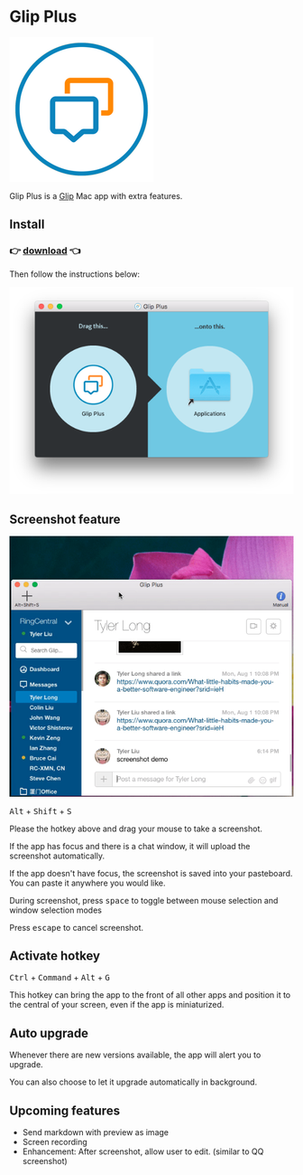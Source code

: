 # Glip Plus

![Glip Plus](images/icon.png)

Glip Plus is a [Glip](https://glip.com) Mac app with extra features.



## Install

### :point_right: [download](https://tylerlong.github.io/glip-plus-dist/releases/Glip-Plus-0.1.0.dmg) :point_left:

Then follow the instructions below:

![install](images/install.png)



## Screenshot feature

![screenshot](images/screenshot.gif)

<kbd>Alt</kbd> + <kbd>Shift</kbd> + <kbd>S</kbd>

Please the hotkey above and drag your mouse to take a screenshot.

If the app has focus and there is a chat window, it will upload the screenshot automatically.

If the app doesn't have focus, the screenshot is saved into your pasteboard. You can paste it anywhere you would like.

During screenshot, press <kbd>space</kbd> to toggle between mouse selection and window selection modes

Press <kbd>escape</kbd> to cancel screenshot.



## Activate hotkey

<kbd>Ctrl</kbd> + <kbd>Command</kbd> + <kbd>Alt</kbd> + <kbd>G</kbd>

This hotkey can bring the app to the front of all other apps and position it to the central of your screen, even if the app is miniaturized.



## Auto upgrade

Whenever there are new versions available, the app will alert you to upgrade.

You can also choose to let it upgrade automatically in background.



## Upcoming features

- Send markdown with preview as image
- Screen recording
- Enhancement: After screenshot, allow user to edit. (similar to QQ screenshot)
